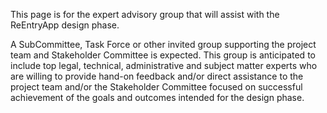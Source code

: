 This page is for the expert advisory group that will assist with the ReEntryApp design phase.

A SubCommittee, Task Force or other invited group supporting the project team and Stakeholder Committee is expected. This group is anticipated to include top legal, technical, administrative and subject matter experts who are willing to provide hand-on feedback and/or direct assistance to the project team and/or the Stakeholder Committee focused on successful achievement of the goals and outcomes intended for the design phase.

